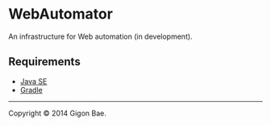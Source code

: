 # WebAutomator

An infrastructure for Web automation (in development).

## Requirements

- [Java SE](http://www.oracle.com/technetwork/java/javase/overview)
- [Gradle](http://www.gradle.org)

---

Copyright &copy; 2014 Gigon Bae.
